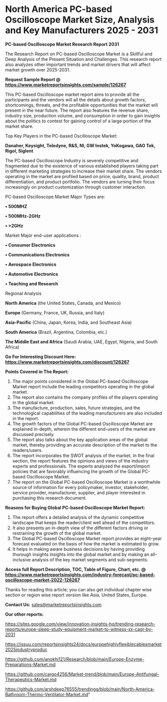 # North America PC-based Oscilloscope Market Size, Analysis and Key Manufacturers 2025 - 2031

<strong>PC-based Oscilloscope Market Research Report 2031</strong>

The Research Report on PC-based Oscilloscope Market is a Skillful and Deep Analysis of the Present Situation and Challenges. This research report also analyzes other important trends and market drivers that will affect market growth over 2025-2031.

<strong>Request Sample Report @ <a href=https://www.marketreportsinsights.com/sample/126267>https://www.marketreportsinsights.com/sample/126267</a></strong>

This PC-based Oscilloscope market report aims to provide all the participants and the vendors will all the details about growth factors, shortcomings, threats, and the profitable opportunities that the market will present in the near future. The report also features the revenue share, industry size, production volume, and consumption in order to gain insights about the politics to contest for gaining control of a large portion of the market share.

Top Key Players in the PC-based Oscilloscope Market:

<strong>Danaher, Keysight, Teledyne, R&S, NI, GW Instek, YoKogawa, GAO Tek, Rigol, Siglent</strong>

The PC-based Oscilloscope Industry is severely competitive and fragmented due to the existence of various established players taking part in different marketing strategies to increase their market share. The vendors operating in the market are profiled based on price, quality, brand, product differentiation, and product portfolio. The vendors are turning their focus increasingly on product customization through customer interaction.

PC-based Oscilloscope Market Major Types are:

<strong>• 500MHZ

• 500MHz-2GHz

• >2GHz</strong>

Market Major end-user applications :

<strong>• Consumer Electronics

• Communications Electronics

• Aerospace Electronics

• Automotive Electronics

• Teaching and Research</strong>

Regional Analysis

</u><strong><b>North America</b></strong> (the United States, Canada, and Mexico)

<strong><b>Europe </b></strong>(Germany, France, UK, Russia, and Italy)

<strong><b>Asia-Pacific</b></strong> (China, Japan, Korea, India, and Southeast Asia)

<strong><b>South America</b></strong> (Brazil, Argentina, Colombia, etc.)

<strong><b>The Middle East and Africa</b></strong> (Saudi Arabia, UAE, Egypt, Nigeria, and South Africa)

<strong>Go For Interesting Discount Here: <a href=https://www.marketreportsinsights.com/discount/126267>https://www.marketreportsinsights.com/discount/126267</a></strong>

<strong>Points Covered in The Report:</strong>
<ol>
  <li>The major points considered in the Global PC-based Oscilloscope Market report include the leading competitors operating in the global market.</li>
  <li>The report also contains the company profiles of the players operating in the global market.</li>
  <li>The manufacture, production, sales, future strategies, and the technological capabilities of the leading manufacturers are also included in the report.</li>
  <li>The growth factors of the Global PC-based Oscilloscope Market are explained in-depth, wherein the different end-users of the market are discussed precisely.</li>
  <li>The report also talks about the key application areas of the global market, thereby providing an accurate description of the market to the readers/users.</li>
  <li>The report incorporates the SWOT analysis of the market. In the final section, the report features the opinions and views of the industry experts and professionals. The experts analyzed the export/import policies that are favorably influencing the growth of the Global PC-based Oscilloscope Market.</li>
  <li>The report on the Global PC-based Oscilloscope Market is a worthwhile source of information for every policymaker, investor, stakeholder, service provider, manufacturer, supplier, and player interested in purchasing this research document.</li>
</ol>
<strong>Reasons for Buying Global PC-based Oscilloscope Market Report:</strong>

<ol>
  <li>The report offers a detailed analysis of the dynamic competitive landscape that keeps the reader/client well ahead of the competitors.</li>
  <li>It also presents an in-depth view of the different factors driving or restraining the growth of the global market.</li>
  <li>The Global PC-based Oscilloscope Market report provides an eight-year forecast evaluated on the basis of how the market is estimated to grow.</li>
  <li>It helps in making aware business decisions by having providing thorough insights insights into the global market and by making an all-inclusive analysis of the key market segments and sub-segments.</li>
</ol>
<strong>Access full Report Description, TOC, Table of Figure, Chart, etc. @ <a href=https://www.marketreportsinsights.com/industry-forecast/pc-based-oscilloscope-market-2022-126267>https://www.marketreportsinsights.com/industry-forecast/pc-based-oscilloscope-market-2022-126267</a></strong>


Thanks for reading this article; you can also get individual chapter wise section or region wise report version like Asia, United States, Europe.

<strong>Contact Us:</strong>
sales@marketreportsinsights.com

<strong>Our other reports:</strong>

<a href=https://sites.google.com/view/innovation-insights-hq/trending-research-reports/europe-sleep-study-equipment-market-to-witness-xx-cagr-by-2031>https://sites.google.com/view/innovation-insights-hq/trending-research-reports/europe-sleep-study-equipment-market-to-witness-xx-cagr-by-2031</a>

<a href=https://issuu.com/reportsinsights24/docs/europehighlyflexiblecablesmarket2025industryproduc>https://issuu.com/reportsinsights24/docs/europehighlyflexiblecablesmarket2025industryproduc</a>

<a href=https://github.com/anokhi121/Research/blob/main/Europe-Enzyme-Preparations-Market.md>https://github.com/anokhi121/Research/blob/main/Europe-Enzyme-Preparations-Market.md</a>

<a href=https://github.com/cargo4256/Market-trend/blob/main/Europe-Antifungal-Therapeutics-Market.md>https://github.com/cargo4256/Market-trend/blob/main/Europe-Antifungal-Therapeutics-Market.md</a>

<a href=https://github.com/arshdeep76555/trendingg/blob/main/North-America-Bathroom-Thermo-Ventilator-Market.md>https://github.com/arshdeep76555/trendingg/blob/main/North-America-Bathroom-Thermo-Ventilator-Market.md</a>"
